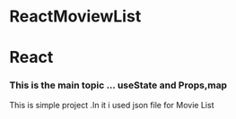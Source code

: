 # ReactMoviewList
 <h1>React </h1>
    <h3>This is the main topic ... useState and Props,map</h3>
    <p>This is simple project .In it i used json file for Movie List </p>
